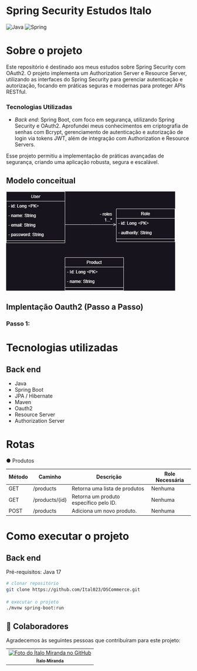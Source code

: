 # Spring Security Estudos Italo
![Java](https://img.shields.io/badge/java-%23ED8B00.svg?style=for-the-badge&logo=openjdk&logoColor=white)
![Spring](https://img.shields.io/badge/spring-%236DB33F.svg?style=for-the-badge&logo=spring&logoColor=white)

# Sobre o projeto
Este repositório é destinado aos meus estudos sobre Spring Security com OAuth2. O projeto implementa um Authorization Server e Resource Server, utilizando as interfaces do Spring Security para gerenciar autenticação e autorização, focando em práticas seguras e modernas para proteger APIs RESTful.

### Tecnologias Utilizadas

- *Back end*: Spring Boot, com foco em segurança, utilizando Spring Security e OAuth2. Aprofundei meus conhecimentos em criptografia de senhas com Bcrypt, gerenciamento de autenticação e autorização de login via tokens JWT, além de integração com Authorization e Resource Servers.

Esse projeto permitiu a implementação de práticas avançadas de segurança, criando uma aplicação robusta, segura e escalável.

## Modelo conceitual
![Modelo Conceitual](/assetsReadme/DER.png)

## Implentação Oauth2 (Passo a Passo)

### Passo 1: 




# Tecnologias utilizadas
## Back end
- Java
- Spring Boot
- JPA / Hibernate
- Maven
- Oauth2
- Resource Server
- Authorization Server
  

# Rotas
&#9679;	Produtos

| Método | Caminho                      | Descrição                                           | Role Necessária                  |
| ------ | ---------------------------- | -------------------------------------------------- | -------------------------------- |
| GET    | /products                  | Retorna uma lista de produtos                        | Nenhuma            |
| GET    | /products/{id}             | Retorna um produto específico pelo ID.              | Nenhuma                          |
| POST   | /products                  | Adiciona um novo produto.                           | Nenhuma                     |

# Como executar o projeto

## Back end
Pré-requisitos: Java 17

```bash
# clonar repositório
git clone https://github.com/Ital023/DSCommerce.git

# executar o projeto
./mvnw spring-boot:run
```

## 🤝 Colaboradores

Agradecemos às seguintes pessoas que contribuíram para este projeto:

<table>
  <tr>
    <td align="center">
      <a href="https://github.com/Ital023" title="Github do Ítalo Miranda">
        <img src="https://avatars.githubusercontent.com/u/113559117?v=4" width="100px;" alt="Foto do Ítalo Miranda no GitHub"/><br>
        <sub>
          <b>Ítalo Miranda</b>
        </sub>
      </a>
    </td>
  </tr>
</table>
